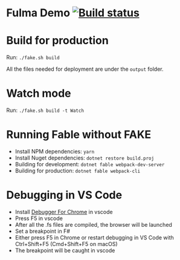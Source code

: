 # Fulma Demo [![Build status](https://ci.appveyor.com/api/projects/status/0wcqxjaog7igxfgr/branch/master?svg=true)](https://ci.appveyor.com/project/MangelMaxime/fulma-demo/branch/master)

# Build for production

Run: `./fake.sh build`

All the files needed for deployment are under the `output` folder.

# Watch mode

Run: `./fake.sh build -t Watch`

# Running Fable without FAKE

- Install NPM dependencies: `yarn`
- Install Nuget dependencies: `dotnet restore build.proj`
- Building for development: `dotnet fable webpack-dev-server`
- Building for production: `dotnet fable webpack-cli`

# Debugging in VS Code

* Install [Debugger For Chrome](https://marketplace.visualstudio.com/items?itemName=msjsdiag.debugger-for-chrome) in vscode
* Press F5 in vscode
* After all the .fs files are compiled, the browser will be launched
* Set a breakpoint in F#
* Either press F5 in Chrome or restart debugging in VS Code with Ctrl+Shift+F5 (Cmd+Shift+F5 on macOS)
* The breakpoint will be caught in vscode

